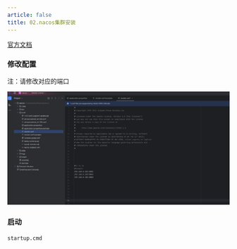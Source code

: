 ```yaml
---
article: false
title: 02.nacos集群安装
---
```


[官方文档](https://nacos.io/zh-cn/docs/v2/guide/admin/cluster-mode-quick-start.html)


### 修改配置
注：请修改对应的端口

![](img/img_3.png)


### 启动
```shell
startup.cmd
```












